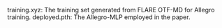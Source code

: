 training.xyz: The training set generated from FLARE OTF-MD for Allegro training.
deployed.pth: The Allegro-MLP employed in the paper.
